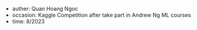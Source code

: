 
- auther: Quan Hoang Ngoc
- occasion: Kaggle Competition after take part in Andrew Ng ML courses
- time: 8/2023
